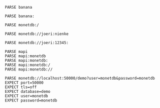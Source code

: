 
```no
PARSE banana
```

```no
PARSE banana:
```

```no
PARSE monetdb:/
```

```no
PARSE monetdb://joeri:nienke
```

```no
PARSE monetdb://joeri:12345:
```

```no
PARSE mapi
PARSE mapi:monetdb
PARSE mapi:monetdb:
PARSE mapi:monetdb:/
PARSE mapi:monetdb://
```

```test
PARSE monetdb://localhost:50000/demo?user=monetdb&password=monetdb
EXPECT port=50000
EXPECT tls=off
EXPECT database=demo
EXPECT user=monetdb
EXPECT password=monetdb
```
